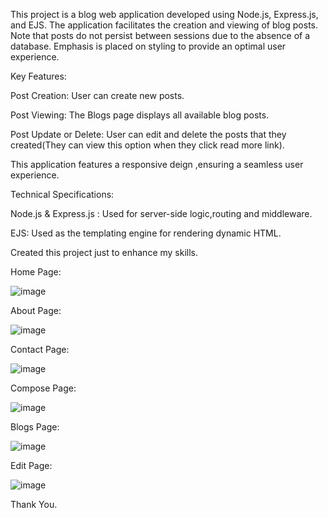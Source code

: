This project is a blog web application developed using Node.js, Express.js, and EJS. The application facilitates the creation and viewing of blog posts. Note that posts do not persist between sessions due to the absence of a database. Emphasis is placed on styling to provide an optimal user experience.

Key Features:

Post Creation: User can create new posts.

Post Viewing: The Blogs page displays all available blog posts.

Post Update or Delete: User can edit and delete the posts that they created(They can view this option when they click read more link).

This application features a responsive deign ,ensuring a seamless user experience.

Technical Specifications:

Node.js & Express.js : Used for server-side logic,routing and middleware.

EJS: Used as the templating engine for rendering dynamic HTML.

Created this project just to enhance my skills.

Home Page:

![image](https://github.com/user-attachments/assets/ed10a3f2-ca4c-453a-9f52-596e6c565e8b)

About Page:

![image](https://github.com/user-attachments/assets/f61f6510-fdb2-4832-bbe2-5e8afe5c76cc)

Contact Page:

![image](https://github.com/user-attachments/assets/4b93136a-b8be-4764-83f1-bea776660421)

Compose Page:

![image](https://github.com/user-attachments/assets/49716b43-5dd1-49d9-a9d8-c7594eba3a31)

Blogs Page:

![image](https://github.com/user-attachments/assets/eb06e923-ff01-4d08-9300-b8e954eb1f7d)

Edit Page:

![image](https://github.com/user-attachments/assets/e98ad365-53ab-47c1-823d-235c2bc7395d)

Thank You.












